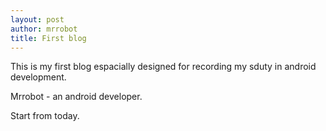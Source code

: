 ```yaml
---
layout: post
author: mrrobot
title: First blog
---
```


 This is my first blog espacially designed for recording my sduty in android development.

 Mrrobot - an android developer.
 
 Start from today.